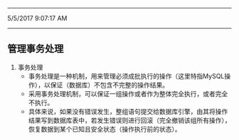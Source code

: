 ----------
5/5/2017 9:07:17 AM 

----------
## 管理事务处理  ##
1. 事务处理
	- 事务处理是一种机制，用来管理必须成批执行的操作（这里特指MySQL操作），以保证（数据库）不包含不完整的操作结果。
	- 采用事务处理机制，可以保证一组操作或者作为整体完全执行，或者完全不执行。
	- 具体来说，如果没有错误发生，整组语句提交给数据库引擎，由其将操作结果写到数据库表中，若发生错误则进行回滚（完全撤销该组所有操作），恢复数据到某个已知且安全状态（操作执行前的状态）。
